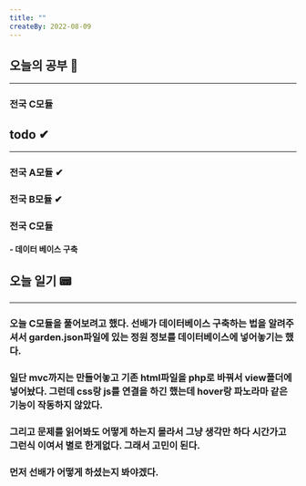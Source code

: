 ```yaml
---
title: ""
createBy: 2022-08-09
---
```

## 오늘의 공부 🎉
---
### 전국 C모듈

## todo ✔
---
### 전국 A모듈 ✔
### 전국 B모듈 ✔
### 전국 C모듈
#### - 데이터 베이스 구축

## 오늘 일기 📟
---
### 오늘 C모듈을 풀어보려고 했다. 선배가 데이터베이스 구축하는 법을 알려주셔서 garden.json파일에 있는 정원 정보를 데이터베이스에 넣어놓기는 했다.
### 일단 mvc까지는 만들어놓고 기존 html파일을 php로 바꿔서 view폴더에 넣어놨다. 그런데 css랑 js를 연결을 하긴 했는데 hover랑 파노라마 같은 기능이 작동하지 않았다.
### 그리고 문제를 읽어봐도 어떻게 하는지 몰라서 그냥 생각만 하다 시간가고 그런식 이여서 별로 한게없다. 그래서 고민이 된다.
### 먼저 선배가 어떻게 하셨는지 봐야겠다.